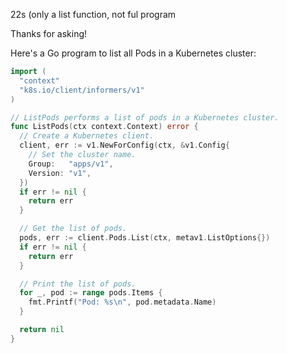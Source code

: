 22s (only a list function, not ful program


Thanks for asking!

Here's a Go program to list all Pods in a Kubernetes cluster:

```go
import (
  "context"
  "k8s.io/client/informers/v1"
)

// ListPods performs a list of pods in a Kubernetes cluster.
func ListPods(ctx context.Context) error {
  // Create a Kubernetes client.
  client, err := v1.NewForConfig(ctx, &v1.Config{
    // Set the cluster name.
    Group:   "apps/v1",
    Version: "v1",
  })
  if err != nil {
    return err
  }

  // Get the list of pods.
  pods, err := client.Pods.List(ctx, metav1.ListOptions{})
  if err != nil {
    return err
  }

  // Print the list of pods.
  for _, pod := range pods.Items {
    fmt.Printf("Pod: %s\n", pod.metadata.Name)
  }

  return nil
}
```
